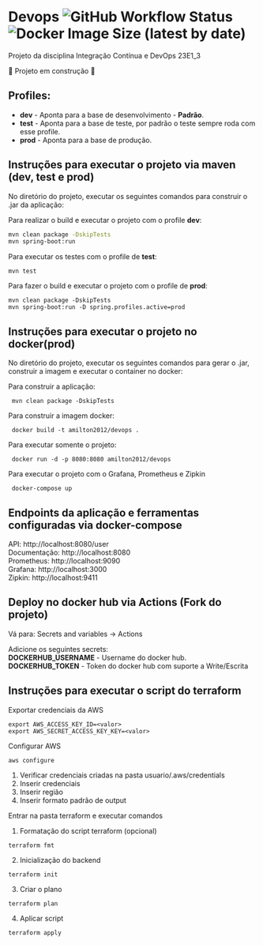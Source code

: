 # Devops ![GitHub Workflow Status](https://img.shields.io/github/actions/workflow/status/amiltonrn/devops/maven.yml) ![Docker Image Size (latest by date)](https://img.shields.io/docker/image-size/amilton2012/devops)
Projeto da disciplina Integração Contínua e DevOps 23E1_3

:construction: Projeto em construção :construction:
## Profiles:

- **dev** - Aponta para a base de desenvolvimento - **Padrão**.
- **test** - Aponta para a base de teste, por padrão o teste sempre roda com esse profile.
- **prod** - Aponta para a base de produção.

## Instruções para executar o projeto via maven (dev, test e prod)
No diretório do projeto, executar os seguintes comandos para construir o .jar da aplicação:

Para realizar o build e executar o projeto com o profile **dev**:
```bash
mvn clean package -DskipTests
mvn spring-boot:run
```

Para executar os testes com o profile de **test**:
```
mvn test
```

Para fazer o build e executar o projeto com o profile de **prod**:
```
mvn clean package -DskipTests
mvn spring-boot:run -D spring.profiles.active=prod
```


## Instruções para executar o projeto no docker(prod)
No diretório do projeto, executar os seguintes comandos para gerar o .jar, construir a imagem e executar o container no docker:

Para construir a aplicação:
````
 mvn clean package -DskipTests
````
Para construir a imagem docker:
````
 docker build -t amilton2012/devops .
````
Para executar somente o projeto:
````
 docker run -d -p 8080:8080 amilton2012/devops
````
Para executar o projeto com o Grafana, Prometheus e Zipkin
```
 docker-compose up
```

## Endpoints da aplicação e ferramentas configuradas via docker-compose

API: http://localhost:8080/user <br />
Documentação: http://localhost:8080 <br />
Prometheus: http://localhost:9090 <br />
Grafana: http://localhost:3000 <br />
Zipkin: http://localhost:9411

## Deploy no docker hub via Actions (Fork do projeto)

Vá para: Secrets and variables -> Actions

Adicione os seguintes secrets: <br />
**DOCKERHUB_USERNAME** - Username do docker hub. <br />
**DOCKERHUB_TOKEN** - Token do docker hub com suporte a Write/Escrita

## Instruções para executar o script do terraform
Exportar credenciais da AWS
```
export AWS_ACCESS_KEY_ID=<valor>
export AWS_SECRET_ACCESS_KEY_KEY=<valor>
```

Configurar AWS
```
aws configure
```
1. Verificar credenciais criadas na pasta usuario/.aws/credentials
2. Inserir credenciais
3. Inserir região
4. Inserir formato padrão de output

Entrar na pasta terraform e executar comandos
1. Formatação do script terraform (opcional)
```
terraform fmt
```
2. Inicialização do backend
```
terraform init
```
3. Criar o plano
```
terraform plan
```
4. Aplicar script
```
terraform apply
```